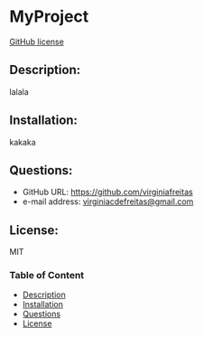 # MyProject 
[GitHub license](https://img.shields.io/badge/License-MIT-yellow.svg)
  
  ## Description:
  lalala
  
  ## Installation:
  kakaka

  ## Questions:
  - GitHub URL: https://github.com/virginiafreitas
  - e-mail address: virginiacdefreitas@gmail.com

  ## License:
  MIT

  ### Table of Content
  * [Description](#description)
  * [Installation](#installation)
  * [Questions](#questions)
  * [License](#license)
  
